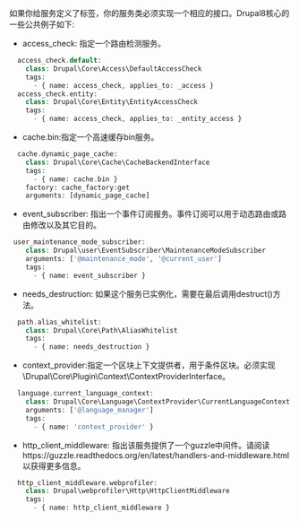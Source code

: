 如果你给服务定义了标签，你的服务类必须实现一个相应的接口。Drupal8核心的一些公共例子如下:

* access_check: 指定一个路由检测服务。
```php
  access_check.default:
    class: Drupal\Core\Access\DefaultAccessCheck
    tags:
      - { name: access_check, applies_to: _access }
  access_check.entity:
    class: Drupal\Core\Entity\EntityAccessCheck
    tags:
      - { name: access_check, applies_to: _entity_access }
```

* cache.bin:指定一个高速缓存bin服务。
```php
  cache.dynamic_page_cache:
    class: Drupal\Core\Cache\CacheBackendInterface
    tags:
      - { name: cache.bin }
    factory: cache_factory:get
    arguments: [dynamic_page_cache]
```
* event_subscriber: 指出一个事件订阅报务。事件订阅可以用于动态路由或路由修改以及其它目的。
```php
 user_maintenance_mode_subscriber:
    class: Drupal\user\EventSubscriber\MaintenanceModeSubscriber
    arguments: ['@maintenance_mode', '@current_user']
    tags:
      - { name: event_subscriber }
```

* needs_destruction: 如果这个服务已实例化，需要在最后调用destruct()方法。
```php
  path.alias_whitelist:
    class: Drupal\Core\Path\AliasWhitelist
    tags:
      - { name: needs_destruction }
```

* context_provider:指定一个区块上下文提供者，用于条件区块。必须实现\Drupal\Core\Plugin\Context\ContextProviderInterface。
```php
  language.current_language_context:
    class: Drupal\Core\Language\ContextProvider\CurrentLanguageContext
    arguments: ['@language_manager']
    tags:
      - { name: 'context_provider' }
```

* http_client_middleware: 指出该服务提供了一个guzzle中间件。请阅读https://guzzle.readthedocs.org/en/latest/handlers-and-middleware.html以获得更多信息。
```php
  http_client_middleware.webprofiler:
    class: Drupal\webprofiler\Http\HttpClientMiddleware
    tags:
      - { name: http_client_middleware }
```
